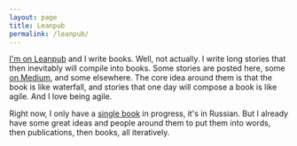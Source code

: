```yaml
---
layout: page
title: Leanpub
permalink: /leanpub/
---
```


[I'm on Leanpub](https://leanpub.com/u/rishatmuhametshin) and I write books. Well, not actually. I write long stories that then inevitably will compile into books. Some stories are posted here, some [on Medium](/medium/), and some elsewhere. The core idea around them is that the book is like waterfall, and stories that one day will compose a book is like agile. And I love being agile.

Right now, I only have a [single book](http://leanpub.com/ohmyfatness) in progress, it's in Russian. But I already have some great ideas and people around them to put them into words, then publications, then books, all iteratively.